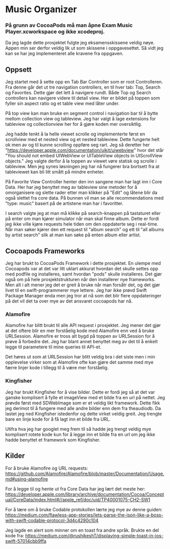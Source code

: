 # Music Organizer

### På grunn av CocoaPods må man åpne Exam Music Player.xcworkspace og ikke xcodeproj.

Da jeg lagde dette prosjektet fulgte jeg eksamensskissene veldig nøye. Appen min ser derfor veldig lik ut som skissene i oppgavesettet. Så vidt jeg kan se har jeg implementeret alle kravene fra oppgaven.

## Oppsett

Jeg startet med å sette opp en Tab Bar Controller som er root Controlleren. Fra denne går det ut tre navigation controllers, en til hver tab: Top, Search og Favorites. Dette gjør det lett å navigere rundt. Både Top og Search controllers kan navigere videre til detail view. Her er bildet på toppen som fyller sin aspect ratio og et table view med låter under.

På top view kan man bruke en segment control i navigation bar til å bytte mellom collection view og tableview. Jeg har valgt å lage extensions for tableview og collectionview her for å gjøre koden mer oversiktlig.

Jeg hadde tenkt å la helle viewet scrolle og implementerte først en scrollview med et nested view og et nested tableview. Dette fungerte helt ok men av og til kunne scrolling oppføre seg rart. Jeg så deretter her "https://developer.apple.com/documentation/uikit/uiwebview" hvor det står "You should not embed UIWebView or UITableView objects in UIScrollView objects." Jeg valgte derfor å la toppen av viewet vøre statisk og scrolle i tableview. Men jeg synes løsningen jeg har nå fungerer bra bortsett fra at tableviewet kan bli litt smått på mindre enheter.

På Favorite View Controller henter den inn sangene man har lagt inn i Core Data. Her har jeg benyttet meg av tableview sine metoder for å omorganisere og slette rader etter man klikker på "Edit" og låtene blir da også slettet fra core data. På bunnen vil man se alle recommendations med "type: music" basert på de artistene man har i favoritter.

I search valgte jeg at man må klikke på search-knappen på tastaturet eller på enter om man kjører simulator når man skal finne album. Dette er fordi jeg ikke ville kjøre requests hele tiden om den oppdaterte seg i real-time. Når man søker kjører den ett request til "album search" og ett til "all albums by artist search" slik at man kan søke på enten album eller artist.

## Cocoapods Frameworks

Jeg har brukt to CocoaPods Framework i dette prosjektet. En ulempe med Cocoapods var at det var litt uklart akkurat hvordan det skulle settes opp med podfile og installeres, samt hvordan "pods" skulle installeres. Det gjør også om på hele prosjektstrukturen når den installerer nye frameworks. Men alt i alt mener jeg det er greit å bruke når man forsåtr det, og det gjør livet til en swift-programmerer mye lettere. Jeg har ikke prøvd Swift Package Manager enda men jeg tror at nå som det blir flere oppdateringer på det vil det ta over mye av det ansvaret cocoapods har nå.

### Alamofire

Alamofire har blitt brukt til alle API request i prosjektet. Jeg mener det gjør at det oftere blir en mer forståelig kode med Alamofire enn ved å bruke URLSession. Alamofire er tross alt bygd på toppen av URLSession for å prøve å forbedre det. Jeg har blant annet benyttet meg av det til å enkelt legge til parametere til mine queries til API-et.

Det høres ut som at URLSession har blitt veldig bra i det siste men i min opplevelse virker som at Alamofire ofte kan gjøre det samme med mye færre linjer kode i tillegg til å være mer forståelig.

### Kingfisher

Jeg har brukt Kingfisher for å vise bilder. Dette er fordi jeg så at det var ganske komplisert å fylle et imageView med et bilde fra en url på nettet. Jeg prøvde først med SDWebImage som er et veldig likt framework. Dette fikk jeg derimot til å fungere med alle andre bilder enn dem fra theaudiodb. Da lastet jeg ned Kingfisher istedenfor og dette virket veldig greit. Jeg trengte bare en linje kode for å få lagt inn et bilde
fra URL.

Utifra hva jeg har googlet meg frem til så hadde jeg trengt veldig mye komplisert rotete kode kun for å legge inn et bilde fra en url om jeg ikke hadde benyttet et framework som Kingfisher.

## Kilder

For å bruke Alamofire og URL requests:
https://github.com/Alamofire/Alamofire/blob/master/Documentation/Usage.md#using-alamofire

For å legge til og hente ut fra Core Data har jeg lært det meste her:
https://developer.apple.com/library/archive/documentation/Cocoa/Conceptual/CoreData/index.html#//apple_ref/doc/uid/TP40001075-CH2-SW1

For å lære om å bruke Codable protokollen lærte jeg mye av denne guiden:
https://medium.com/flawless-app-stories/lets-parse-the-json-like-a-boss-with-swift-codable-protocol-3d4c4290c104

Jeg lagde en alert som minner om en toast fra andre språk. Brukte en del kode fra: https://medium.com/@rushikeshT/displaying-simple-toast-in-ios-swift-57014cbb9ffa
